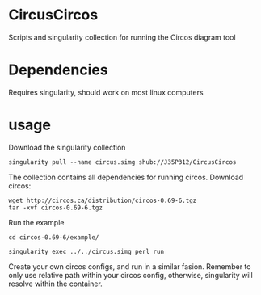 # CircusCircos
Scripts and singularity collection for running the Circos diagram tool

# Dependencies

Requires singularity, should work on most linux computers

# usage

Download the singularity collection

	singularity pull --name circus.simg shub://J35P312/CircusCircos

The collection contains all dependencies for running circos. Download circos:

	wget http://circos.ca/distribution/circos-0.69-6.tgz	
	tar -xvf circos-0.69-6.tgz

Run the example

	cd circos-0.69-6/example/

	singularity exec ../../circus.simg perl run

Create your own circos configs, and run in a similar fasion.
Remember to only use relative path within your circos config, otherwise, singularity will resolve within the container.



